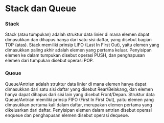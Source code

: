 # Stack dan Queue
### Stack
Stack (atau tumpukan) adalah struktur data linier di mana elemen dapat dimasukkan dan dihapus hanya dari satu sisi daftar, yang disebut bagian TOP (atas).
Stack memiliki prinsip LIFO (Last In First Out), yaitu elemen yang dimasukkan paling akhir adalah elemen yang pertama keluar.
Penyisipan elemen ke dalam tumpukan disebut operasi PUSH, dan penghapusan elemen dari tumpukan disebut operasi POP.

### Queue
Queue/Antrian adalah struktur data linier di mana elemen hanya dapat dimasukkan dari satu sisi daftar yang disebut Rear/Belakang, dan elemen hanya dapat dihapus dari sisi lain yang disebut Front/Depan. Struktur data Queue/Antrian memiliki prinsip FIFO (First In First Out), yaitu elemen yang dimasukkan pertama kali dalam daftar, merupakan elemen pertama yang dikeluarkan dari daftar. Penyisipan elemen dalam antrian disebut operasi enqueue dan penghapusan elemen disebut operasi dequeue.

